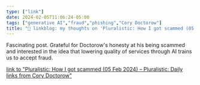 ```yaml
---
type: ["link"]
date: 2024-02-05T11:06:24-05:00
tags: ["generative AI","fraud","phishing","Cory Doctorow"]
title: "🔗 linkblog: my thoughts on 'Pluralistic: How I got scammed (05 Feb 2024) – Pluralistic: Daily links from Cory Doctorow'"
---
```

Fascinating post. Grateful for Doctorow's honesty at his being scammed and interested in the idea that lowering quality of services through AI trains us to accept fraud.

[link to "Pluralistic: How I got scammed (05 Feb 2024) – Pluralistic: Daily links from Cory Doctorow"](https://pluralistic.net/2024/02/05/cyber-dunning-kruger/#swiss-cheese-security)
